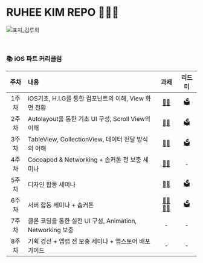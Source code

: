 # RUHEE KIM REPO 🚀🚀🚀

![표지_김루희](https://user-images.githubusercontent.com/60260284/113490309-2cdcae80-9504-11eb-8ebb-a158e2324b72.png)

<br>

### 📚 iOS 파트 커리큘럼

| 주차 | 내용 | 과제 | 리드미 |
| :------: | :-------------- |  :---: |:-:|
| 1주차 | iOS기초, H.I.G를 통한 컴포넌트의 이해, View 화면 전환 | [🙆‍♀️](./Assignment/) | [🗳](./README/1week_README.md) |
| 2주차 | Autolayout을 통한 기초 UI 구성, Scroll View의 이해 | [🙆‍♀️](./Assignment) | [🗳](./README/2week_README.md) |
| 3주차 | TableView, CollectionView, 데이터 전달 방식의 이해 | [🙆‍♀️](./Assignment) | [🗳](./README/3week_README.md) |
| 4주차 | Cocoapod & Networking + 솝커톤 전 보충 세미나 | [🙆‍♀️](./Assignment) | - |
| 5주차 | 디자인 합동 세미나 | [🙆‍♀️](https://github.com/SOPT28thDesignSeminar7/Millie_iOS) | [🗳](./README/45week_README.md) |
| 6주차 | 서버 합동 세미나 + 솝커톤 | [🙆‍♀️](https://github.com/SOPT28thDesignSeminar7/Millie_iOS)  [🙆‍♀️](https://github.com/SOPT28th-SOPKATHON-Kick/Kick_iOS) | [🗳](./README/45week_README.md) |
| 7주차 | 클론 코딩을 통한 실전 UI 구성, Animation, Networking 보충 | - | - |
| 8주차 | 기획 경선 + 앱잼 전 보충 세미나 + 앱스토어 배포 가이드 | - | - |
